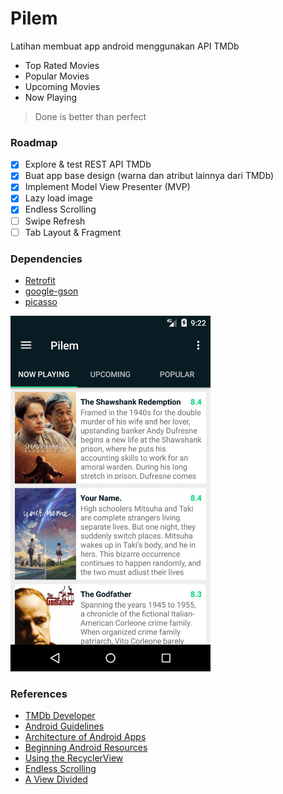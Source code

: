 # Pilem

Latihan membuat app android menggunakan API TMDb
* Top Rated Movies
* Popular Movies
* Upcoming Movies
* Now Playing

> Done is better than perfect

### Roadmap
* [x] Explore & test REST API TMDb
* [x] Buat app base design (warna dan atribut lainnya dari TMDb)
* [x] Implement Model View Presenter (MVP)
* [x] Lazy load image
* [x] Endless Scrolling
* [ ] Swipe Refresh
* [ ] Tab Layout & Fragment

### Dependencies
* [Retrofit][retrofit_repo_url]
* [google-gson][gson_repo_url]
* [picasso][picasso_url]

<img src="image.png" width="320">

### References
* [TMDb Developer][tmdb_url]
* [Android Guidelines][adgl_url]
* [Architecture of Android Apps][archi_ar_url]
* [Beginning Android Resources][res_ar_url]
* [Using the RecyclerView][rv_link]
* [Endless Scrolling][el_sc_link]
* [A View Divided][view_divided_link]

[tmdb_url]: https://developers.themoviedb.org
[adgl_url]: https://github.com/ribot/android-guidelines
[archi_ar_url]: https://guides.codepath.com/android/Architecture-of-Android-Apps
[res_ar_url]: https://guides.codepath.com/android/Beginning-Android-Resources
[retrofit_repo_url]: https://github.com/square/retrofit
[gson_repo_url]: https://github.com/google/gson
[picasso_url]: https://github.com/square/picasso
[rv_link]: https://guides.codepath.com/android/Using-the-RecyclerView
[el_sc_link]: https://guides.codepath.com/android/Endless-Scrolling-with-AdapterViews-and-RecyclerView
[view_divided_link]: https://www.bignerdranch.com/blog/a-view-divided-adding-dividers-to-your-recyclerview-with-itemdecoration/

